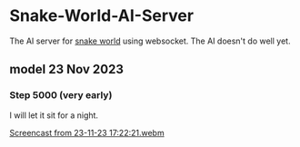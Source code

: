 # Snake-World-AI-Server
The AI server for [snake world](https://github.com/kwdChan/Snake-World/) using websocket. 
The AI doesn't do well yet.

## model 23 Nov 2023
### Step 5000 (very early)
I will let it sit for a night.  

[Screencast from 23-11-23 17:22:21.webm](https://github.com/kwdChan/Snake-World-AI-Server/assets/64915487/3e87c6fb-321f-4814-8b4f-34ea0c0aa860)
